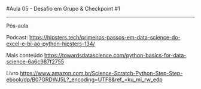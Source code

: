 


#Aula 05 -  Desafio em Grupo & Checkpoint #1
______________________________

Pós-aula

Podcast:
https://hipsters.tech/primeiros-passos-em-data-science-do-excel-e-bi-ao-python-hipsters-134/

Mais conteúdo
https://towardsdatascience.com/python-basics-for-data-science-6a6c987f2755

Livro
https://www.amazon.com.br/Science-Scratch-Python-Step-Step-ebook/dp/B07GRDWJ5L?_encoding=UTF8&ref_=ku_mi_rw_edp
